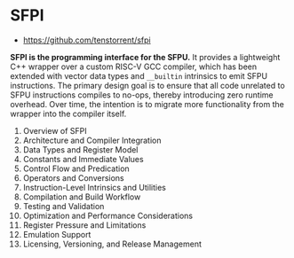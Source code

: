 # SFPI

- https://github.com/tenstorrent/sfpi

**SFPI is the programming interface for the SFPU.** It provides a lightweight C++ wrapper over a custom RISC-V GCC compiler, which has been extended with vector data types and `__builtin` intrinsics to emit SFPU instructions. The primary design goal is to ensure that all code unrelated to SFPU instructions compiles to no-ops, thereby introducing zero runtime overhead. Over time, the intention is to migrate more functionality from the wrapper into the compiler itself.

1. Overview of SFPI
2. Architecture and Compiler Integration
3. Data Types and Register Model
4. Constants and Immediate Values
5. Control Flow and Predication
6. Operators and Conversions
7. Instruction-Level Intrinsics and Utilities
8. Compilation and Build Workflow
9. Testing and Validation
10. Optimization and Performance Considerations
11. Register Pressure and Limitations
12. Emulation Support
13. Licensing, Versioning, and Release Management

